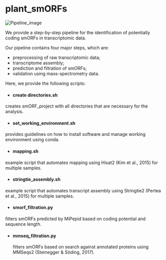 # plant_smORFs

![Pipeline_image](https://github.com/user-attachments/assets/835587cf-cad3-4385-9779-ce67d2e30abd)

We provide a step-by-step pipeline for the identification of potentially coding smORFs in transcriptomic data. 

Our pipeline contains four major steps, which are:
- preprocessing of raw transcriptomic data;
- transcriptome assembly;
- prediction and filtration of smORFs;
- validation using mass-spectrometry data.


Here, we provide the following scripts:
- #### create directories.sh
creates smORF_project with all directories that are necessary for the analysis.


- #### set_working_environment.sh
provides guidelines on how to install software and manage working environment using conda.


- #### mapping.sh
example script that automates mapping using Hisat2 (Kim et al., 2015) for multiple samples.


- #### stringtie_assembly.sh
example script that automates transcript assembly using Stringtie2 (Pertea et al., 2015) for multiple samples.


- #### smorf_filtration.py
filters smORFs predicted by MiPepid based on coding potential and sequence length.

- #### mmseq_filtration.py
  filters smORFs based on search against annotated proteins using MMSeqs2 (Steinegger & Söding, 2017).
